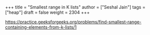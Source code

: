 +++
title = "Smallest range in K lists"
author = ["Seshal Jain"]
tags = ["heap"]
draft = false
weight = 2304
+++

<https://practice.geeksforgeeks.org/problems/find-smallest-range-containing-elements-from-k-lists/1>
